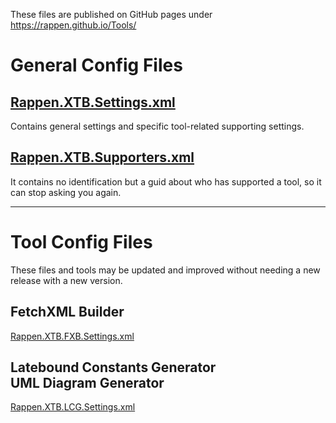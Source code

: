 These files are published on GitHub pages under https://rappen.github.io/Tools/


# General Config Files

## [Rappen.XTB.Settings.xml](https://rappen.github.io/Tools/Rappen.XTB.Settings.xml)

Contains general settings and specific tool-related supporting settings.

## [Rappen.XTB.Supporters.xml](https://rappen.github.io/Tools/Rappen.XTB.Supporters.xml)
It contains no identification but a guid about who has supported a tool, so it can stop asking you again.

---

# Tool Config Files
These files and tools may be updated and improved without needing a new release with a new version.

## FetchXML Builder
[Rappen.XTB.FXB.Settings.xml](https://rappen.github.io/Tools/Rappen.XTB.FXB.Settings.xml)

## Latebound Constants Generator<br/>UML Diagram Generator
[Rappen.XTB.LCG.Settings.xml](https://rappen.github.io/Tools/Rappen.XTB.LCG.Settings.xml)
